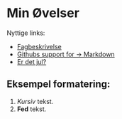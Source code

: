 # Min Øvelser
 
Nyttige links:
 
 - [Fagbeskrivelse](https://odin.sdu.dk/sitecore/index.php?a=fagbesk&id=111413&lang=da)
 - [Githubs support for 
 → Markdown](https://docs.github.com/en/get-started/writing-on-github/getting-started-with-writing-and-formatting-on-github/basic-writing-and-formatting-syntax)
 - [Er det jul?](https://isitchristmas.com)

## Eksempel formatering:

1. *Kursiv* tekst.
2. **Fed** tekst.
